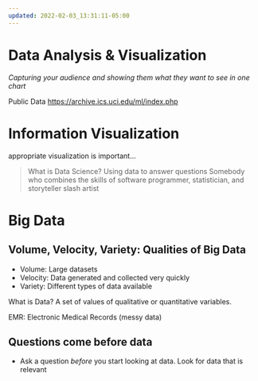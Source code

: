 ```yaml
---
updated: 2022-02-03_13:31:11-05:00
---
```

# Data Analysis & Visualization
*Capturing your audience and showing them what they want to see in one chart*

Public Data https://archive.ics.uci.edu/ml/index.php


# Information Visualization
appropriate visualization is important...

> What is Data Science?
> Using data to answer questions
> Somebody who combines the skills of software programmer, statistician, and storyteller slash artist



# Big Data
## Volume, Velocity, Variety: Qualities of Big Data
* Volume: Large datasets
* Velocity: Data generated and collected very quickly
* Variety: Different types of data available

What is Data? A set of values of qualitative or quantitative variables.

EMR: Electronic Medical Records (messy data)


## Questions come before data
* Ask a question *before* you start looking at data. Look for data that is relevant



